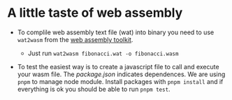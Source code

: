 # A little taste of web assembly

- To complile web assembly text file (wat) into binary you need to use `wat2wasm`
  from the [web assembly toolkit](https://github.com/WebAssembly/wabt).
    - Just run `wat2wasm fibonacci.wat -o fibonacci.wasm`

- To test the easiest way is to create a javascript file to call and execute your wasm
  file. The *package.json* indicates dependences. We are using `pnpm` to manage node
  module. Install packages with `pnpm install` and if everything is ok you should be able
  to run `pnpm test`.
